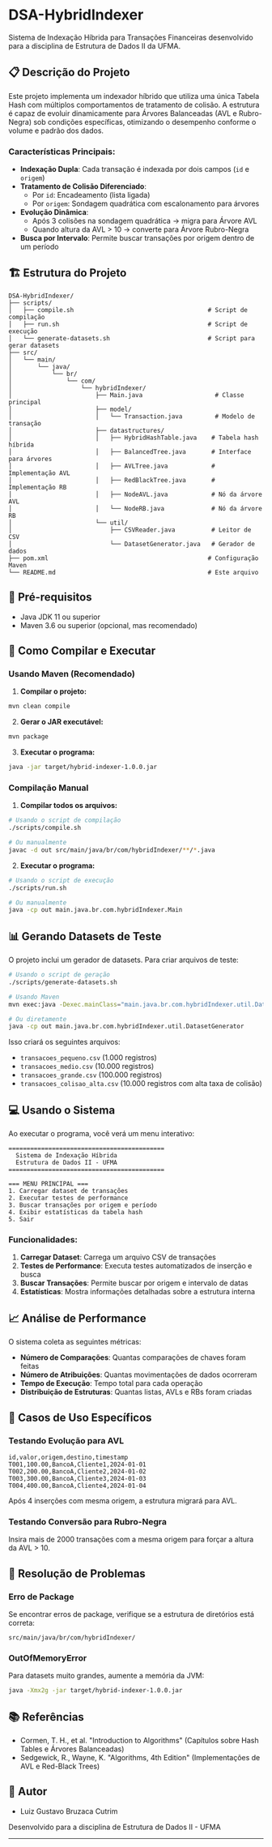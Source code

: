 # DSA-HybridIndexer

Sistema de Indexação Híbrida para Transações Financeiras desenvolvido para a disciplina de Estrutura de Dados II da UFMA.

## 📋 Descrição do Projeto

Este projeto implementa um indexador híbrido que utiliza uma única Tabela Hash com múltiplos comportamentos de tratamento de colisão. A estrutura é capaz de evoluir dinamicamente para Árvores Balanceadas (AVL e Rubro-Negra) sob condições específicas, otimizando o desempenho conforme o volume e padrão dos dados.

### Características Principais:

- **Indexação Dupla**: Cada transação é indexada por dois campos (`id` e `origem`)
- **Tratamento de Colisão Diferenciado**:
  - Por `id`: Encadeamento (lista ligada)
  - Por `origem`: Sondagem quadrática com escalonamento para árvores
- **Evolução Dinâmica**:
  - Após 3 colisões na sondagem quadrática → migra para Árvore AVL
  - Quando altura da AVL > 10 → converte para Árvore Rubro-Negra
- **Busca por Intervalo**: Permite buscar transações por origem dentro de um período

## 🏗️ Estrutura do Projeto

```
DSA-HybridIndexer/
├── scripts/
│   ├── compile.sh                                     # Script de compilação
│   ├── run.sh                                         # Script de execução
│   └── generate-datasets.sh                           # Script para gerar datasets
├── src/
│   └── main/
│       └── java/
│           └── br/
│               └── com/
│                   └── hybridIndexer/
│                       ├── Main.java                    # Classe principal
│                       ├── model/
│                       │   └── Transaction.java         # Modelo de transação
│                       ├── datastructures/
│                       │   ├── HybridHashTable.java    # Tabela hash híbrida
│                       │   ├── BalancedTree.java       # Interface para árvores
│                       │   ├── AVLTree.java            # Implementação AVL
│                       │   ├── RedBlackTree.java       # Implementação RB
│                       │   ├── NodeAVL.java            # Nó da árvore AVL
│                       │   └── NodeRB.java             # Nó da árvore RB
│                       └── util/
│                           ├── CSVReader.java          # Leitor de CSV
│                           └── DatasetGenerator.java   # Gerador de dados
├── pom.xml                                            # Configuração Maven
└── README.md                                          # Este arquivo
```

## 🔧 Pré-requisitos

- Java JDK 11 ou superior
- Maven 3.6 ou superior (opcional, mas recomendado)

## 🚀 Como Compilar e Executar

### Usando Maven (Recomendado)

1. **Compilar o projeto:**
```bash
mvn clean compile
```

2. **Gerar o JAR executável:**
```bash
mvn package
```

3. **Executar o programa:**
```bash
java -jar target/hybrid-indexer-1.0.0.jar
```

### Compilação Manual

1. **Compilar todos os arquivos:**
```bash
# Usando o script de compilação
./scripts/compile.sh

# Ou manualmente
javac -d out src/main/java/br/com/hybridIndexer/**/*.java
```

2. **Executar o programa:**
```bash
# Usando o script de execução
./scripts/run.sh

# Ou manualmente
java -cp out main.java.br.com.hybridIndexer.Main
```

## 📊 Gerando Datasets de Teste

O projeto inclui um gerador de datasets. Para criar arquivos de teste:

```bash
# Usando o script de geração
./scripts/generate-datasets.sh

# Usando Maven
mvn exec:java -Dexec.mainClass="main.java.br.com.hybridIndexer.util.DatasetGenerator"

# Ou diretamente
java -cp out main.java.br.com.hybridIndexer.util.DatasetGenerator
```

Isso criará os seguintes arquivos:
- `transacoes_pequeno.csv` (1.000 registros)
- `transacoes_medio.csv` (10.000 registros)
- `transacoes_grande.csv` (100.000 registros)
- `transacoes_colisao_alta.csv` (10.000 registros com alta taxa de colisão)

## 💻 Usando o Sistema

Ao executar o programa, você verá um menu interativo:

```
===========================================
  Sistema de Indexação Híbrida
  Estrutura de Dados II - UFMA
===========================================

=== MENU PRINCIPAL ===
1. Carregar dataset de transações
2. Executar testes de performance
3. Buscar transações por origem e período
4. Exibir estatísticas da tabela hash
5. Sair
```

### Funcionalidades:

1. **Carregar Dataset**: Carrega um arquivo CSV de transações
2. **Testes de Performance**: Executa testes automatizados de inserção e busca
3. **Buscar Transações**: Permite buscar por origem e intervalo de datas
4. **Estatísticas**: Mostra informações detalhadas sobre a estrutura interna

## 📈 Análise de Performance

O sistema coleta as seguintes métricas:

- **Número de Comparações**: Quantas comparações de chaves foram feitas
- **Número de Atribuições**: Quantas movimentações de dados ocorreram
- **Tempo de Execução**: Tempo total para cada operação
- **Distribuição de Estruturas**: Quantas listas, AVLs e RBs foram criadas

## 🎯 Casos de Uso Específicos

### Testando Evolução para AVL
```csv
id,valor,origem,destino,timestamp
T001,100.00,BancoA,Cliente1,2024-01-01
T002,200.00,BancoA,Cliente2,2024-01-02
T003,300.00,BancoA,Cliente3,2024-01-03
T004,400.00,BancoA,Cliente4,2024-01-04
```
Após 4 inserções com mesma origem, a estrutura migrará para AVL.

### Testando Conversão para Rubro-Negra
Insira mais de 2000 transações com a mesma origem para forçar a altura da AVL > 10.

## 🐛 Resolução de Problemas

### Erro de Package
Se encontrar erros de package, verifique se a estrutura de diretórios está correta:
```
src/main/java/br/com/hybridIndexer/
```

### OutOfMemoryError
Para datasets muito grandes, aumente a memória da JVM:
```bash
java -Xmx2g -jar target/hybrid-indexer-1.0.0.jar
```

## 📚 Referências

- Cormen, T. H., et al. "Introduction to Algorithms" (Capítulos sobre Hash Tables e Árvores Balanceadas)
- Sedgewick, R., Wayne, K. "Algorithms, 4th Edition" (Implementações de AVL e Red-Black Trees)

## 👥 Autor

- Luiz Gustavo Bruzaca Cutrim

Desenvolvido para a disciplina de Estrutura de Dados II - UFMA

---